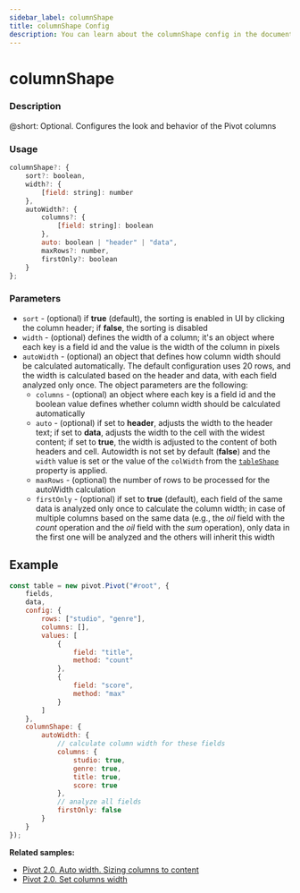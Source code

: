 ```yaml
---
sidebar_label: columnShape
title: columnShape Config
description: You can learn about the columnShape config in the documentation of the DHTMLX JavaScript Pivot library. Browse developer guides and API reference, try out code examples and live demos, and download a free 30-day evaluation version of DHTMLX Pivot.
---
```


# columnShape

### Description

@short: Optional. Configures the look and behavior of the Pivot columns

### Usage

~~~jsx  
columnShape?: {
    sort?: boolean,
    width?: {
        [field: string]: number
    },
    autoWidth?: {
        columns?: {
            [field: string]: boolean
        },
        auto: boolean | "header" | "data",
        maxRows?: number,
        firstOnly?: boolean
    }
};
~~~

### Parameters

- `sort` - (optional) if **true** (default), the sorting is enabled in UI by clicking the column header; if **false**, the sorting is disabled
- `width` - (optional) defines the width of a column; it's an object where each key is a field id and the value is the width of the column in pixels
- `autoWidth` - (optional) an object that defines how column width should be calculated automatically. The default configuration uses 20 rows, and the width is calculated based on the header and data, with each field analyzed only once. The object parameters are the following: 
    - `columns` - (optional) an object where each key is a field id and the boolean value defines whether column width should be calculated automatically
    - `auto` - (optional) if set to **header**, adjusts the width to the header text; if set to **data**, adjusts the width to the cell with the widest content; if set to **true**, the width is adjusted to the content of both headers and cell.
    Autowidth is not set by default (**false**) and the `width` value is set or the value of the `colWidth` from the [`tableShape`](/api/config/tableshape-property) property is applied.
    - `maxRows` - (optional) the number of rows to be processed for the autoWidth calculation
    - `firstOnly` - (optional) if set to **true** (default), each field of the same data is analyzed only once to calculate the column width; in case of multiple columns based on the same data (e.g., the *oil* field with the *count* operation and the *oil* field with the *sum* operation), only data in the first one will be analyzed and the others will inherit this width

## Example

~~~jsx {18-30}
const table = new pivot.Pivot("#root", {
    fields,
    data,
    config: {
        rows: ["studio", "genre"],
        columns: [],
        values: [
            {
                field: "title",
                method: "count"
            },
            {
                field: "score",
                method: "max"
            }
        ]
    },
    columnShape: {
        autoWidth: {
            // calculate column width for these fields
            columns: {
                studio: true,
                genre: true,
                title: true,
                score: true
            },
            // analyze all fields
            firstOnly: false
        }
    }
});
~~~

**Related samples:**
- [Pivot 2.0. Auto width. Sizing columns to content](https://snippet.dhtmlx.com/tn1yw14m)
- [Pivot 2.0. Set columns width](https://snippet.dhtmlx.com/ceu34kkn)
